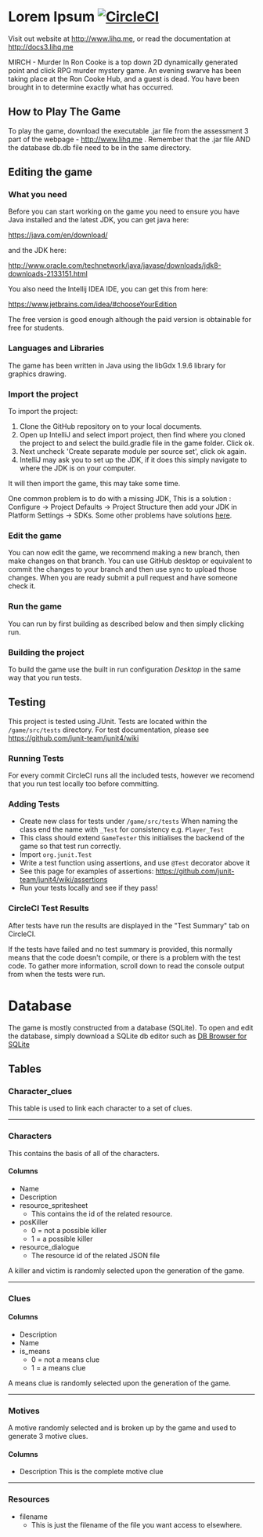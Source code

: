 # Lorem Ipsum [![CircleCI](https://circleci.com/gh/Brookke/Lorem-Ipsum.svg?style=svg&circle-token=88a08119c648799c8c1241249131701e1298e614)](https://circleci.com/gh/Brookke/Lorem-Ipsum)
Visit out website at http://www.lihq.me, or read the documentation at http://docs3.lihq.me

MIRCH - Murder In Ron Cooke is a top down 2D dynamically generated point and click RPG murder mystery game. An evening swarve has been taking place at the Ron Cooke Hub, and a guest is dead. You have been brought in to determine exactly what has occurred.

## How to Play The Game

To play the game, download the executable .jar file from the assessment 3 part of the webpage - http://www.lihq.me .
Remember that the .jar file AND the database db.db file need to be in the same directory.

## Editing the game

### What you need
Before you can start working on the game you need to ensure you have Java installed and the latest JDK, you can get java here:

https://java.com/en/download/

and the JDK here:

http://www.oracle.com/technetwork/java/javase/downloads/jdk8-downloads-2133151.html

You also need the Intellij IDEA IDE, you can get this from here:

https://www.jetbrains.com/idea/#chooseYourEdition

The free version is good enough although the paid version is obtainable for free for students.

### Languages and Libraries

The game has been written in Java using the libGdx 1.9.6 library for graphics drawing.

### Import the project
To import the project:
1. Clone the GitHub repository on to your local documents.
2. Open up IntelliJ and select import project, then find where you cloned the project to and select the build.gradle file in the game folder. Click ok.
3. Next uncheck 'Create separate module per source set', click ok again.
4. IntelliJ may ask you to set up the JDK, if it does this simply navigate to where the JDK is on your computer.

It will then import the game, this may take some time.

One common problem is to do with a missing JDK, This is a solution :
Configure -> Project Defaults -> Project Structure then add your JDK in Platform Settings -> SDKs. Some other problems have solutions [here](https://github.com/libgdx/libgdx/wiki/Gradle-and-Intellij-IDEA).

### Edit the game
You can now edit the game, we recommend making a new branch, then make changes on that branch. You can use GitHub desktop or equivalent to commit the changes to your branch and then use sync to upload those changes. When you are ready submit a pull request and have someone check it.

### Run the game
You can run by first building as described below and then simply clicking run.

### Building the project
To build the game use the built in run configuration *Desktop* in the same way that you run tests.

## Testing
This project is tested using JUnit. Tests are located within the `/game/src/tests` directory. For test documentation, please see https://github.com/junit-team/junit4/wiki

### Running Tests
For every commit CircleCI runs all the included tests, however we recomend that you run test locally too before committing.

### Adding Tests
- Create new class for tests under `/game/src/tests` When naming the class end the name with `_Test` for consistency e.g. `Player_Test`
- This class should extend `GameTester` this initialises the backend of the game so that test run correctly.
- Import `org.junit.Test`
- Write a test function using assertions, and use `@Test` decorator above it
- See this page for examples of assertions: https://github.com/junit-team/junit4/wiki/assertions
- Run your tests locally and see if they pass!

### CircleCI Test Results
After tests have run the results are displayed in the "Test Summary" tab on CircleCI.

If the tests have failed and no test summary is provided, this normally means that the code doesn't compile, or there is a problem with the test code. To gather more information, scroll down to read the console output from when the tests were run.


# Database
The game is mostly constructed from a database (SQLite). To open and edit the database, simply download a SQLite db editor such as [DB Browser for SQLite](http://sqlitebrowser.org)

## Tables

### Character_clues
This table is used to link each character to a set of clues.
- - - -

### Characters
This contains the basis of all of the characters.
#### Columns
* Name
* Description
* resource_spritesheet
	* This contains the id of the related resource.
* 	posKiller
	* 0 = not a possible killer
	* 1 = a possible killer
* resource_dialogue
	* The resource id of the related JSON file
	
 A killer and victim is randomly selected upon the generation of the game.
- - - -

### Clues
#### Columns

* Description
* Name
* is_means
	* 0 = not a means clue
	* 1 = a means clue
	
A means clue is randomly selected upon the generation of the game.

- - - -
### Motives
A motive randomly selected and is broken up by the game and used to generate 3 motive clues.
#### Columns
* Description
This is the complete motive clue

- - - -

### Resources 
* filename
	* This is just the filename of the file you want access to elsewhere.

